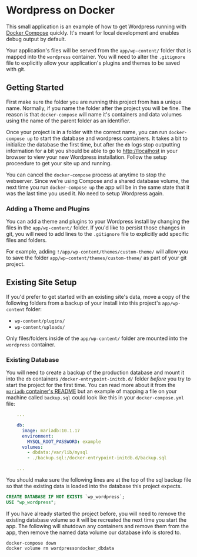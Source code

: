 # Wordpress on Docker

This small application is an example of how to get Wordpress running with
[Docker Compose](https://docs.docker.com/compose/) quickly. It's meant for
local development and enables debug output by default.

Your application's files will be served from the `app/wp-content/` folder
that is mapped into the `wordpress` container. You will need to alter the
`.gitignore` file to explicitly allow your application's plugins and themes
to be saved with git.

## Getting Started

First make sure the folder you are running this project from has a unique
name. Normally, if you name the folder after the project you will be fine.
The reason is that `docker-compose` will name it's containers and data volumes
using the name of the parent folder as an identifier.

Once your project is in a folder with the correct name, you can run
`docker-compose up` to start the database and wordpress containers.
It takes a bit to initialize the database the first time, but after the `db` logs
stop outputting information for a bit you should be able to go to
[http://localhost](http://localhost) in your browser to view your new Wordpress
installation. Follow the setup proceedure to get your site up and running.

You can cancel the `docker-compose` process at anytime to stop the webserver.
Since we're using Compose and a shared database volume, the next time you
run `docker-compose up` the app will be in the same state that it was the
last time you used it. No need to setup Wordpress again.

### Adding a Theme and Plugins

You can add a theme and plugins to your Wordpress install by changing the files
in the `app/wp-content/` folder. If you'd like to persist those changes in git,
you will need to add lines to the `.gitignore` file to explicitly add specific
files and folders.

For example, adding `!/app/wp-content/themes/custom-theme/` will allow you to
save the folder `app/wp-content/themes/custom-theme/` as part of your git project.

## Existing Site Setup

If you'd prefer to get started with an existing site's data, move a copy of the
following folders from a backup of your install into this project's
`app/wp-content` folder:

- `wp-content/plugins/`
- `wp-content/uploads/`

Only files/folders inside of the `app/wp-content/` folder are mounted into the
`wordpress` container.

### Existing Database

You will need to create a backup of the production database and mount it
into the `db` containers `/docker-entrypoint-initdb.d/` folder *before*
you try to start the project for the first time. You can read more about it
from the [`mariadb` container's README](https://hub.docker.com/_/mariadb/)
but an example of mapping a file on your machine called `backup.sql` could
look like this in your `docker-compose.yml` file:

```yaml
    ...

    db:
      image: mariadb:10.1.17
      environment:
        MYSQL_ROOT_PASSWORD: example
      volumes:
        - dbdata:/var/lib/mysql
        - ./backup.sql:/docker-entrypoint-initdb.d/backup.sql

    ...
```

You should make sure the following lines are at the top of the sql backup
file so that the existing data is loaded into the database this project expects.

```sql
CREATE DATABASE IF NOT EXISTS `wp_wordpress`;
USE "wp_wordpress";
```

If you have already started the project before, you will need to remove
the existing database volume so it will be recreated the next time you
start the app. The following will shutdown any containers and remove them
from the app, then remove the named data volume our database info is
stored to.

```
docker-compose down
docker volume rm wordpressondocker_dbdata
```
